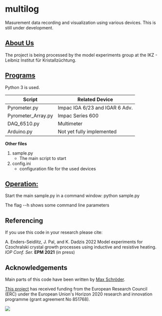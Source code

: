 # multilog

Masurement data recording and visualization using various devices. This is still under development.

## <u>About Us</u>
The project is being processed by the model experiments group at the IKZ - Leibniz Institut für Kristallzüchtung.

## <u>Programs</u>
Python 3 is used.

Script	    		|	 Related Device  
--------------------|------------------------
Pyrometer.py        |    Impac IGA 6/23 and IGAR 6 Adv.
Pyrometer_Array.py  |    Impac Series 600  
DAQ_6510.py         |    Multimeter 
Arduino.py          |    Not yet fully implemented

__Other files__ 
1. sample.py
    * The main script to start
2. config.ini 
    * configuration file for the used devices

## <u> Operation: </u>

Start the main sample.py in a command window:
python sample.py

The flag --h shows some command line parameters

## Referencing

If you use this code in your research please cite:

A. Enders-Seidlitz, J. Pal, and K. Dadzis 2022 Model experiments for Czochralski crystal growth processes using inductive and resistive heating. *IOP Conf. Ser.* **EPM 2021** (in press)

## Acknowledgements

Main parts of this code have been written by [Max Schröder](https://github.com/mfschroeder).

[This project](https://www.researchgate.net/project/NEMOCRYS-Next-Generation-Multiphysical-Models-for-Crystal-Growth-Processes) has received funding from the European Research Council (ERC) under the European Union's Horizon 2020 research and innovation programme (grant agreement No 851768).

<img src="https://raw.githubusercontent.com/nemocrys/pyelmer/master/EU-ERC.png">
